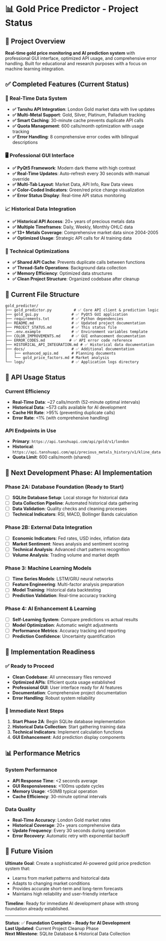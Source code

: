 # 📊 Gold Price Predictor - Project Status

## 🎯 Project Overview

**Real-time gold price monitoring and AI prediction system** with professional GUI interface, optimized API usage, and comprehensive error handling. Built for educational and research purposes with a focus on machine learning integration.

## ✅ Completed Features (Current Status)

### 🔄 Real-Time Data System
- **✅ Tanshu API Integration**: London Gold market data with live updates
- **✅ Multi-Metal Support**: Gold, Silver, Platinum, Palladium tracking
- **✅ Smart Caching**: 30-minute cache prevents duplicate API calls
- **✅ Quota Management**: 600 calls/month optimization with usage tracking
- **✅ Error Handling**: 8 comprehensive error codes with bilingual descriptions

### 🖥️ Professional GUI Interface
- **✅ PyQt5 Framework**: Modern dark theme with high contrast
- **✅ Real-Time Updates**: Auto-refresh every 30 seconds with manual override
- **✅ Multi-Tab Layout**: Market Data, API Info, Raw Data views
- **✅ Color-Coded Indicators**: Green/red price change visualization
- **✅ Error Status Display**: Real-time API status monitoring

### 📈 Historical Data Integration
- **✅ Historical API Access**: 20+ years of precious metals data
- **✅ Multiple Timeframes**: Daily, Weekly, Monthly OHLC data
- **✅ 13+ Metals Coverage**: Comprehensive market data since 2004-2005
- **✅ Optimized Usage**: Strategic API calls for AI training data

### 🔧 Technical Optimizations
- **✅ Shared API Cache**: Prevents duplicate calls between functions
- **✅ Thread-Safe Operations**: Background data collection
- **✅ Memory Efficiency**: Optimized data structures
- **✅ Clean Project Structure**: Organized codebase after cleanup

## 📁 Current File Structure

```
gold_predictor/
├── gold_predictor.py          # ✅ Core API client & prediction logic
├── gold_gui.py               # ✅ PyQt5 GUI application
├── requirements.txt          # ✅ Python dependencies
├── README.md                 # ✅ Updated project documentation
├── PROJECT_STATUS.md         # ✅ This status file
├── .env.example              # ✅ Environment variables template
├── COLOR_IMPROVEMENTS.md     # ✅ GUI enhancement documentation
├── ERROR_CODES.md           # ✅ API error code reference
├── HISTORICAL_API_INTEGRATION.md # ✅ Historical data documentation
├── docs/                     # ✅ Additional documentation
│   ├── enhanced_apis.md      # Planning documents
│   └── gold_price_factors.md # Market analysis
└── logs/                     # ✅ Application logs directory
```

## 🔄 API Usage Status

### Current Efficiency
- **Real-Time Data**: ~27 calls/month (52-minute optimal intervals)
- **Historical Data**: ~573 calls available for AI development
- **Cache Hit Rate**: >95% (preventing duplicate calls)
- **Error Rate**: <1% (with comprehensive handling)

### API Endpoints in Use
- **Primary**: `https://api.tanshuapi.com/api/gold/v1/london`
- **Historical**: `https://api.tanshuapi.com/api/precious_metals_history/v1/kline_data`
- **Quota Limit**: 600 calls/month (shared)

## 🎯 Next Development Phase: AI Implementation

### Phase 2A: Database Foundation (Ready to Start)
- [ ] **SQLite Database Setup**: Local storage for historical data
- [ ] **Data Collection Pipeline**: Automated historical data gathering
- [ ] **Data Validation**: Quality checks and cleaning processes
- [ ] **Technical Indicators**: RSI, MACD, Bollinger Bands calculation

### Phase 2B: External Data Integration
- [ ] **Economic Indicators**: Fed rates, USD index, inflation data
- [ ] **Market Sentiment**: News analysis and sentiment scoring
- [ ] **Technical Analysis**: Advanced chart patterns recognition
- [ ] **Volume Analysis**: Trading volume and market depth

### Phase 3: Machine Learning Models
- [ ] **Time Series Models**: LSTM/GRU neural networks
- [ ] **Feature Engineering**: Multi-factor analysis preparation
- [ ] **Model Training**: Historical data backtesting
- [ ] **Prediction Validation**: Real-time accuracy tracking

### Phase 4: AI Enhancement & Learning
- [ ] **Self-Learning System**: Compare predictions vs actual results
- [ ] **Model Optimization**: Automatic weight adjustments
- [ ] **Performance Metrics**: Accuracy tracking and reporting
- [ ] **Prediction Confidence**: Uncertainty quantification

## 🚀 Implementation Readiness

### ✅ Ready to Proceed
- **Clean Codebase**: All unnecessary files removed
- **Optimized APIs**: Efficient quota usage established
- **Professional GUI**: User interface ready for AI features
- **Documentation**: Comprehensive project documentation
- **Error Handling**: Robust system reliability

### 🎯 Immediate Next Steps
1. **Start Phase 2A**: Begin SQLite database implementation
2. **Historical Data Collection**: Start gathering training data
3. **Technical Indicators**: Implement calculation functions
4. **GUI Enhancement**: Add prediction display components

## 📊 Performance Metrics

### System Performance
- **API Response Time**: <2 seconds average
- **GUI Responsiveness**: <100ms update cycles
- **Memory Usage**: <50MB typical operation
- **Cache Efficiency**: 30-minute optimal intervals

### Data Quality
- **Real-Time Accuracy**: London Gold market rates
- **Historical Coverage**: 20+ years comprehensive data
- **Update Frequency**: Every 30 seconds during operation
- **Error Recovery**: Automatic retry with exponential backoff

## 🔮 Future Vision

**Ultimate Goal**: Create a sophisticated AI-powered gold price prediction system that:
- Learns from market patterns and historical data
- Adapts to changing market conditions
- Provides accurate short-term and long-term forecasts
- Maintains high reliability and user-friendly interface

**Timeline**: Ready for immediate AI development phase with strong foundation already established.

---

**Status**: ✅ **Foundation Complete - Ready for AI Development**  
**Last Updated**: Current Project Cleanup Phase  
**Next Milestone**: SQLite Database & Historical Data Collection
